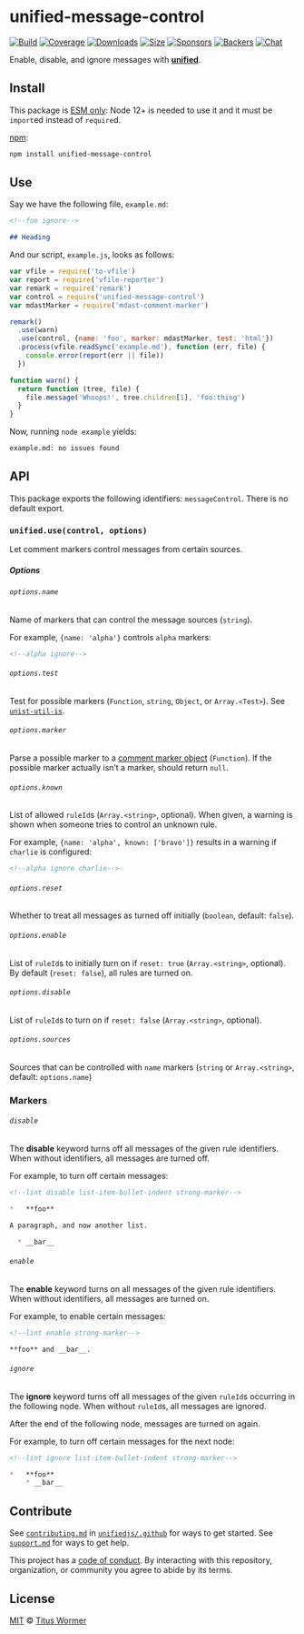 # unified-message-control

[![Build][build-badge]][build]
[![Coverage][coverage-badge]][coverage]
[![Downloads][downloads-badge]][downloads]
[![Size][size-badge]][size]
[![Sponsors][sponsors-badge]][collective]
[![Backers][backers-badge]][collective]
[![Chat][chat-badge]][chat]

Enable, disable, and ignore messages with [**unified**][unified].

## Install

This package is [ESM only](https://gist.github.com/sindresorhus/a39789f98801d908bbc7ff3ecc99d99c):
Node 12+ is needed to use it and it must be `import`ed instead of `require`d.

[npm][]:

```sh
npm install unified-message-control
```

## Use

Say we have the following file, `example.md`:

```markdown
<!--foo ignore-->

## Heading
```

And our script, `example.js`, looks as follows:

```js
var vfile = require('to-vfile')
var report = require('vfile-reporter')
var remark = require('remark')
var control = require('unified-message-control')
var mdastMarker = require('mdast-comment-marker')

remark()
  .use(warn)
  .use(control, {name: 'foo', marker: mdastMarker, test: 'html'})
  .process(vfile.readSync('example.md'), function (err, file) {
    console.error(report(err || file))
  })

function warn() {
  return function (tree, file) {
    file.message('Whoops!', tree.children[1], 'foo:thing')
  }
}
```

Now, running `node example` yields:

```markdown
example.md: no issues found
```

## API

This package exports the following identifiers: `messageControl`.
There is no default export.

### `unified.use(control, options)`

Let comment markers control messages from certain sources.

##### Options

###### `options.name`

Name of markers that can control the message sources (`string`).

For example, `{name: 'alpha'}` controls `alpha` markers:

```markdown
<!--alpha ignore-->
```

###### `options.test`

Test for possible markers (`Function`, `string`, `Object`, or `Array.<Test>`).
See [`unist-util-is`][test].

###### `options.marker`

Parse a possible marker to a [comment marker object][marker] (`Function`).
If the possible marker actually isn’t a marker, should return `null`.

###### `options.known`

List of allowed `ruleId`s (`Array.<string>`, optional).
When given, a warning is shown when someone tries to control an unknown rule.

For example, `{name: 'alpha', known: ['bravo']}` results in a warning if
`charlie` is configured:

```markdown
<!--alpha ignore charlie-->
```

###### `options.reset`

Whether to treat all messages as turned off initially (`boolean`, default:
`false`).

###### `options.enable`

List of `ruleId`s to initially turn on if `reset: true`
(`Array.<string>`, optional).
By default (`reset: false`), all rules are turned on.

###### `options.disable`

List of `ruleId`s to turn on if `reset: false` (`Array.<string>`, optional).

###### `options.sources`

Sources that can be controlled with `name` markers (`string` or
`Array.<string>`, default: `options.name`)

### Markers

###### `disable`

The **disable** keyword turns off all messages of the given rule identifiers.
When without identifiers, all messages are turned off.

For example, to turn off certain messages:

```markdown
<!--lint disable list-item-bullet-indent strong-marker-->

*   **foo**

A paragraph, and now another list.

  * __bar__
```

###### `enable`

The **enable** keyword turns on all messages of the given rule identifiers.
When without identifiers, all messages are turned on.

For example, to enable certain messages:

```markdown
<!--lint enable strong-marker-->

**foo** and __bar__.
```

###### `ignore`

The **ignore** keyword turns off all messages of the given `ruleId`s occurring
in the following node.
When without `ruleId`s, all messages are ignored.

After the end of the following node, messages are turned on again.

For example, to turn off certain messages for the next node:

```markdown
<!--lint ignore list-item-bullet-indent strong-marker-->

*   **foo**
    * __bar__
```

## Contribute

See [`contributing.md`][contributing] in [`unifiedjs/.github`][health] for ways
to get started.
See [`support.md`][support] for ways to get help.

This project has a [code of conduct][coc].
By interacting with this repository, organization, or community you agree to
abide by its terms.

## License

[MIT][license] © [Titus Wormer][author]

<!-- Definitions -->

[build-badge]: https://github.com/unifiedjs/unified-message-control/workflows/main/badge.svg

[build]: https://github.com/unifiedjs/unified-message-control/actions

[coverage-badge]: https://img.shields.io/codecov/c/github/unifiedjs/unified-message-control.svg

[coverage]: https://codecov.io/github/unifiedjs/unified-message-control

[downloads-badge]: https://img.shields.io/npm/dm/unified-message-control.svg

[downloads]: https://www.npmjs.com/package/unified-message-control

[size-badge]: https://img.shields.io/bundlephobia/minzip/unified-message-control.svg

[size]: https://bundlephobia.com/result?p=unified-message-control

[sponsors-badge]: https://opencollective.com/unified/sponsors/badge.svg

[backers-badge]: https://opencollective.com/unified/backers/badge.svg

[collective]: https://opencollective.com/unified

[chat-badge]: https://img.shields.io/badge/chat-discussions-success.svg

[chat]: https://github.com/unifiedjs/unified/discussions

[npm]: https://docs.npmjs.com/cli/install

[health]: https://github.com/unifiedjs/.github

[contributing]: https://github.com/unifiedjs/.github/blob/HEAD/contributing.md

[support]: https://github.com/unifiedjs/.github/blob/HEAD/support.md

[coc]: https://github.com/unifiedjs/.github/blob/HEAD/code-of-conduct.md

[license]: license

[author]: https://wooorm.com

[marker]: https://github.com/syntax-tree/mdast-comment-marker#marker

[unified]: https://github.com/unifiedjs/unified

[test]: https://github.com/syntax-tree/unist-util-is#api
